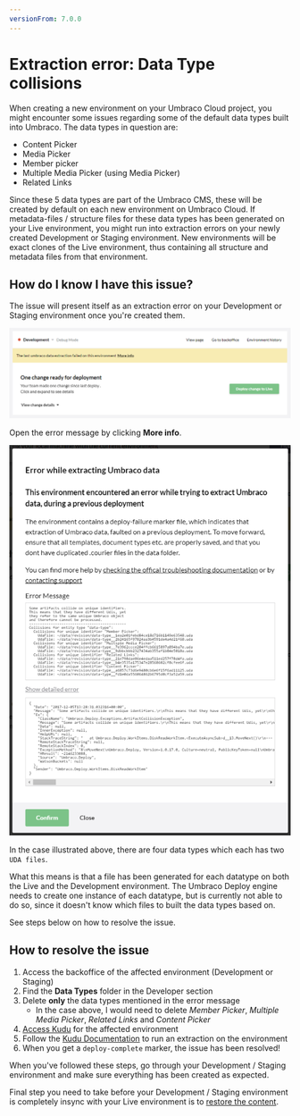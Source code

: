 ```yaml
---
versionFrom: 7.0.0
---
```


# Extraction error: Data Type collisions

When creating a new environment on your Umbraco Cloud project, you might encounter some issues regarding some of the default data types built into Umbraco.
The data types in question are:

* Content Picker
* Media Picker
* Member picker
* Multiple Media Picker (using Media Picker)
* Related Links

Since these 5 data types are part of the Umbraco CMS, these will be created by default on each new environment on Umbraco Cloud. If metadata-files / structure files for these data types has been generated on your Live environment, you might run into extraction errors on your newly created Development or Staging environment. New environments will be exact clones of the Live environment, thus containing all structure and metadata files from that environment.

## How do I know I have this issue?

The issue will present itself as an extraction error on your Development or Staging environment once you're created them.

![Extraction error on Development environment](images/extraction-error.png)

Open the error message by clicking **More info**.

![Error message](images/extraction-on-dev-detailed.png)

In the case illustrated above, there are four data types which each has two `UDA files`.

What this means is that a file has been generated for each datatype on both the Live and the Development environment. The Umbraco Deploy engine needs to create one instance of each datatype, but is currently not able to do so, since it doesn't know which files to built the data types based on.

See steps below on how to resolve the issue.

## How to resolve the issue

1. Access the backoffice of the affected environment (Development or Staging)
2. Find the **Data Types** folder in the Developer section
3. Delete **only** the data types mentioned in the error message
    * In the case above, I would need to delete *Member Picker*, *Multiple Media Picker*, *Related Links* and *Content Picker*
4. [Access Kudu](../../../Set-up/Power-Tools) for the affected environment
5. Follow the [Kudu Documentation](../../../Set-up/Power-Tools/Manual-Extractions) to run an extraction on the environment
6. When you get a `deploy-complete` marker, the issue has been resolved!

When you've followed these steps, go through your Development / Staging environment and make sure everything has been created as expected.

Final step you need to take before your Development / Staging environment is completely insync with your Live environment is to [restore the content](../../../Deployment/Restoring-content).
